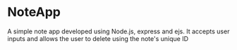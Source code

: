 
# NoteApp

A simple note app developed using Node.js, express and ejs. 
It accepts user inputs and allows the user to delete using the note's unique ID

